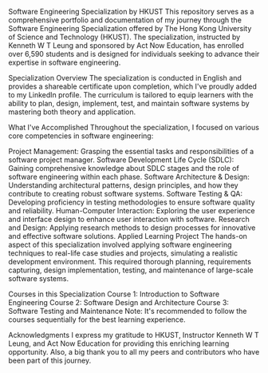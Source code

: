 Software Engineering Specialization by HKUST
This repository serves as a comprehensive portfolio and documentation of my journey through the Software Engineering Specialization offered by The Hong Kong University of Science and Technology (HKUST). The specialization, instructed by Kenneth W T Leung and sponsored by Act Now Education, has enrolled over 6,590 students and is designed for individuals seeking to advance their expertise in software engineering.

Specialization Overview
The specialization is conducted in English and provides a shareable certificate upon completion, which I've proudly added to my LinkedIn profile. The curriculum is tailored to equip learners with the ability to plan, design, implement, test, and maintain software systems by mastering both theory and application.

What I've Accomplished
Throughout the specialization, I focused on various core competencies in software engineering:

Project Management: Grasping the essential tasks and responsibilities of a software project manager.
Software Development Life Cycle (SDLC): Gaining comprehensive knowledge about SDLC stages and the role of software engineering within each phase.
Software Architecture & Design: Understanding architectural patterns, design principles, and how they contribute to creating robust software systems.
Software Testing & QA: Developing proficiency in testing methodologies to ensure software quality and reliability.
Human-Computer Interaction: Exploring the user experience and interface design to enhance user interaction with software.
Research and Design: Applying research methods to design processes for innovative and effective software solutions.
Applied Learning Project
The hands-on aspect of this specialization involved applying software engineering techniques to real-life case studies and projects, simulating a realistic development environment. This required thorough planning, requirements capturing, design implementation, testing, and maintenance of large-scale software systems.

Courses in this Specialization
Course 1: Introduction to Software Engineering
Course 2: Software Design and Architecture
Course 3: Software Testing and Maintenance
Note: It's recommended to follow the courses sequentially for the best learning experience.

Acknowledgments
I express my gratitude to HKUST, Instructor Kenneth W T Leung, and Act Now Education for providing this enriching learning opportunity. Also, a big thank you to all my peers and contributors who have been part of this journey.

